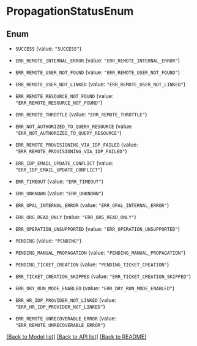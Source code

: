 # PropagationStatusEnum

## Enum


* `SUCCESS` (value: `"SUCCESS"`)

* `ERR_REMOTE_INTERNAL_ERROR` (value: `"ERR_REMOTE_INTERNAL_ERROR"`)

* `ERR_REMOTE_USER_NOT_FOUND` (value: `"ERR_REMOTE_USER_NOT_FOUND"`)

* `ERR_REMOTE_USER_NOT_LINKED` (value: `"ERR_REMOTE_USER_NOT_LINKED"`)

* `ERR_REMOTE_RESOURCE_NOT_FOUND` (value: `"ERR_REMOTE_RESOURCE_NOT_FOUND"`)

* `ERR_REMOTE_THROTTLE` (value: `"ERR_REMOTE_THROTTLE"`)

* `ERR_NOT_AUTHORIZED_TO_QUERY_RESOURCE` (value: `"ERR_NOT_AUTHORIZED_TO_QUERY_RESOURCE"`)

* `ERR_REMOTE_PROVISIONING_VIA_IDP_FAILED` (value: `"ERR_REMOTE_PROVISIONING_VIA_IDP_FAILED"`)

* `ERR_IDP_EMAIL_UPDATE_CONFLICT` (value: `"ERR_IDP_EMAIL_UPDATE_CONFLICT"`)

* `ERR_TIMEOUT` (value: `"ERR_TIMEOUT"`)

* `ERR_UNKNOWN` (value: `"ERR_UNKNOWN"`)

* `ERR_OPAL_INTERNAL_ERROR` (value: `"ERR_OPAL_INTERNAL_ERROR"`)

* `ERR_ORG_READ_ONLY` (value: `"ERR_ORG_READ_ONLY"`)

* `ERR_OPERATION_UNSUPPORTED` (value: `"ERR_OPERATION_UNSUPPORTED"`)

* `PENDING` (value: `"PENDING"`)

* `PENDING_MANUAL_PROPAGATION` (value: `"PENDING_MANUAL_PROPAGATION"`)

* `PENDING_TICKET_CREATION` (value: `"PENDING_TICKET_CREATION"`)

* `ERR_TICKET_CREATION_SKIPPED` (value: `"ERR_TICKET_CREATION_SKIPPED"`)

* `ERR_DRY_RUN_MODE_ENABLED` (value: `"ERR_DRY_RUN_MODE_ENABLED"`)

* `ERR_HR_IDP_PROVIDER_NOT_LINKED` (value: `"ERR_HR_IDP_PROVIDER_NOT_LINKED"`)

* `ERR_REMOTE_UNRECOVERABLE_ERROR` (value: `"ERR_REMOTE_UNRECOVERABLE_ERROR"`)


[[Back to Model list]](../README.md#documentation-for-models) [[Back to API list]](../README.md#documentation-for-api-endpoints) [[Back to README]](../README.md)


